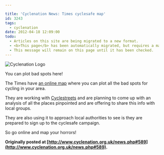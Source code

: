 ```yaml
---

title: 'Cyclenation News: Times cyclesafe map'
id: 3243
tags:
  - cyclenation
date: 2012-04-18 12:09:00
todo:
  - Articles on this site are being migrated to a new format.
  - <b>This page</b> has been automatically migrated, but requires a manual check-&amp;-tune to ensure the format and links all work as expected.
  - This message will remain on this page until it has been checked.
---
```


![Cyclenation Logo](http://www.pompeybug.co.uk/wp-content/plugins/wp-cyclenation-news/cnlogo.jpg)<p>You can plot bad spots here!

The Times have [an online map](http://www.thetimes.co.uk/tto/public/cyclesafety/contact/ "times cyclesafe map") where you can plot all the bad spots for cycling in your area.

They are working with [Cyclestreets](http://www.cyclestreets.net/ "cyclestreets") and are planning to come up with an analysis of all the places pinpointed and are offering to share this info with local groups.

They are also using it to approach local authorities to see is they are prepared to sign up to the cyclesafe campaign.

So go online and map your horrors!

**Originally posted at [http://www.cyclenation.org.uk/news.php#589](http://www.cyclenation.org.uk/news.php#589).**
